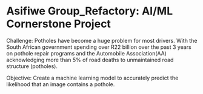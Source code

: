 # Asifiwe Group_Refactory: AI/ML Cornerstone Project


Challenge:
Potholes have become a huge problem for most drivers. With the South African government spending over R22 billion over the past 3 years on pothole repair programs and the Automobile Association(AA) acknowledging more than 5% of road deaths to unmaintained road structure (potholes).

Objective:
Create a machine learning model to accurately predict the likelihood that an image contains a pothole.



